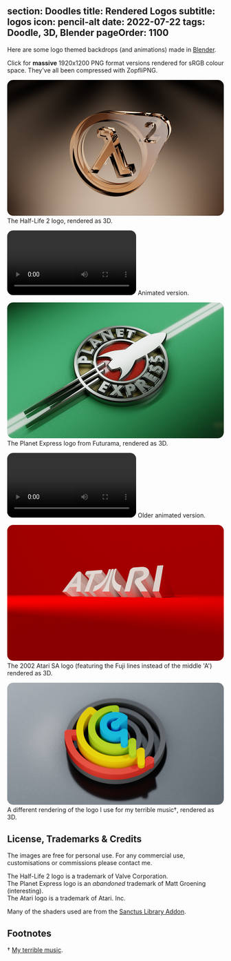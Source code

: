 section: Doodles
title: Rendered Logos
subtitle: logos
icon: pencil-alt
date: 2022-07-22
tags: Doodle, 3D, Blender
pageOrder: 1100
----

Here are some logo themed backdrops (and animations) made in [Blender](https://www.blender.org/).

Click for **massive** 1920x1200 PNG format versions rendered for sRGB colour space. They've all been compressed with ZopfliPNG.

<style type="text/css" rel="stylesheet">
IMG, VIDEO { border-radius: 1em; }
</style>

[![Image](logos/thumbs/half-life-2.png)](logos/half-life-2.png)
<a>The Half-Life 2 logo, rendered as 3D.</a>

<video src="logos/half-life-2.mp4"></video>
<a>Animated version.</a>

[![Image](logos/thumbs/planet-express.png)](logos/planet-express.png)
<a>The Planet Express logo from Futurama, rendered as 3D.</a>

<video src="logos/planet-express.mp4"></video>
<a>Older animated version.</a>

[![Image](logos/thumbs/atari.png)](logos/atari.png)
<a>The 2002 Atari SA logo (featuring the Fuji lines instead of the middle 'A') rendered as 3D.</a>

[![Image](logos/thumbs/otto2.png)](logos/otto2.png)
<a>A different rendering of the logo I use for my terrible music†, rendered as 3D.</a>

## License, Trademarks & Credits

The images are free for personal use. For any commercial use, customisations or commissions please contact me.

The Half-Life 2 logo is a trademark of Valve Corporation.  
The Planet Express logo is an _abandoned_ trademark of Matt Groening (interesting).  
The Atari logo is a trademark of Atari. Inc.

Many of the shaders used are from the [Sanctus Library Addon](https://blendermarket.com/products/sanctus-library-addon---procedural-shaders-collection-for-blender).

## Footnotes

† [My terrible music](https://youtube.com/playlist?list=PLfK7vkQLImGmcc5swQd0QlfSaAK3cMq7M).
